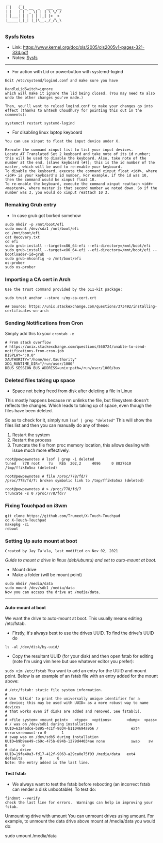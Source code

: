 ```text
 _     _                  
| |   (_)_ __  _   ___  __
| |   | | '_ \| | | \ \/ /
| |___| | | | | |_| |>  < 
|_____|_|_| |_|\__,_/_/\_\
                          
```

### Sysfs Notes
* Link: https://www.kernel.org/doc/ols/2005/ols2005v1-pages-321-334.pdf
* Notes: [Sysfs](Sysfs)


***

* For action with Lid or powerbutton with systemd-logind

```text
Edit /etc/systemd/logind.conf and make sure you have

HandleLidSwitch=ignore
which will make it ignore the lid being closed. (You may need to also undo the other changes you've made.)

Then, you'll want to reload logind.conf to make your changes go into effect (thanks to Ehtesh Choudhury for pointing this out in the comments):

systemctl restart systemd-logind
```

* For disabling linux laptop keyboard

```text
You can use xinput to float the input device under X.

Execute the command xinput list to list your input devices.
Locate AT Translated Set 2 keyboard and take note of its id number; this will be used to disable the keyboard. Also, take note of the number at the end, [slave keyboard (#)]; this is the id number of the master, which will be used to re-enable your keyboard.
To disable the keyboard, execute the command xinput float <id#>, where <id#> is your keyboard's id number. For example, if the id was 10, then the command would be xinput float 10.
To re-enable the keyboard, execute the command xinput reattach <id#> <master#>, where master is that second number we noted down. So if the number was 3, you would do xinput reattach 10 3.
```

### Remaking Grub entry
* In case grub got borked somehow

```
sudo mkdir -p /mnt/boot/efi
sudo mount /dev/sda1 /mnt/boot/efi
cd /mnt/boot/efi
cat Recovery.txt
cd efi
sudo grub-install --target=x86_64-efi --efi-directory=/mnt/boot/efi
sudo grub-install --target=x86_64-efi --efi-directory=/mnt/boot/efi --bootloader-id=grub
sudo grub-mkconfig -o /mnt/boot/efi
os-prober
sudo os-prober

```

### Importing a CA cert in Arch
```
Use the trust command provided by the p11-kit package:

sudo trust anchor --store ~/my-ca-cert.crt

## Source: https://unix.stackexchange.com/questions/373492/installing-certificates-on-arch
```

### Sending Notifications from Cron

Simply add this to your `crontab -e`

```
# From stack overflow
# https://unix.stackexchange.com/questions/560724/unable-to-send-notifications-from-cron-job
DISPLAY=":0.0"
XAUTHORITY="/home/me/.Xauthority"
XDG_RUNTIME_DIR="/run/user/1000"
DBUS_SESSION_BUS_ADDRESS=unix:path=/run/user/1000/bus
```


### Deleted files taking up space

* Space not being freed from disk after deleting a file in Linux

This mostly happens because rm unlinks the file, but filesystem doesn't reflects the changes.
Which leads to taking up of space, even though the files have been deleted.

So as to check for it, simply run
`lsof | grep "deleted"`
This will show the files list and then you can manually do any of these:

1. Restart the system
2. Restart the process
3. Truncate the file from proc memory location, this allows dealing with issue much more effectively.
```
root@pewpewnotes # lsof | grep -i deleted
tuned   778 root    7u   REG  202,2     4096     0 8827610 /tmp/ffikEo5nz (deleted)

root@pewpewnotes # file /proc/778/fd/7
/proc/778/fd/7: broken symbolic link to /tmp/ffikEo5nz (deleted)

root@pewpewnotes # > /proc/778/fd/7
truncate -s 0 /proc/778/fd/7
```

### Fixing Touchpad on i3wm 
```
git clone https://github.com/Trumeet/X-Touch-Touchpad
cd X-Touch-Touchpad
makepkg -ci
reboot
```

### Setting Up auto mount at boot

`Created by Jay Ta'ala, last modified on Nov 02, 2021`

*Guide to mount a drive in linux (deb/ubuntu) and set to auto-mount at boot.*

* Mount drive
* Make a folder (will be mount point)
```
sudo mkdir /media/data
sudo mount /dev/sdb1 /media/data
Now you can access the drive at /media/data.
```
*** 
#### Auto-mount at boot
We want the drive to auto-mount at boot.  This usually means editing /etc/fstab.

* Firstly, it's always best to use the drives UUID.  To find the drive's UUID do

`ls -al /dev/disk/by-uuid/`
* Copy the resultant UUID (for your disk) and then open fstab for editing (note I'm using vim here but use whatever editor you prefer):

`sudo vim /etc/fstab`
You want to add an entry for the UUID and mount point.  Below is an example of an fstab file with an entry added for the mount above:
```
# /etc/fstab: static file system information.
#
# Use 'blkid' to print the universally unique identifier for a
# device; this may be used with UUID= as a more robust way to name devices
# that works even if disks are added and removed. See fstab(5).
#
# <file system> <mount point>   <type>  <options>       <dump>  <pass>
# / was on /dev/sdb1 during installation
UUID=63a46dce-b895-4c1f-9034-b1104694a956 /               ext4    errors=remount-ro 0       1
# swap was on /dev/sdb5 during installation
UUID=b9b9ee49-c69c-475b-894b-1279d44034ae none            swap    sw              0       0
# data drive
UUID=19fa40a3-fd17-412f-9063-a29ca0e75f93 /media/data   ext4    defaults        0       0
Note: the entry added is the last line.
```

#### Test fstab
* We always want to test the fstab before rebooting (an incorrect fstab can render a disk unbootable).  To test do:
```
findmnt --verify
check the last line for errors.  Warnings can help in improving your fstab.
```
Unmounting drive with umount
You can unmount drives using umount.  For example, to unmount the data drive above mount at /media/data you would do:

sudo umount /media/data
